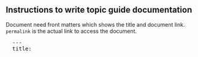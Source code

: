 
## Instructions to write topic guide documentation

Document need front matters  which shows the title and document link.
`permalink` is the actual link to access the document.

<pre>
  ---
  title: <title>

  permalink: platform/topic-guide/< version >/< topic name >

---
</pre?>
